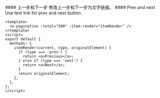 <cn>
#### 上一步和下一步
修改上一步和下一步为文字链接。
</cn>

<us>
#### Prev and next
Use text link for prev and next button.
</us>

```vue
<template>
  <o-pagination :total="500" :item-render="itemRender" />
</template>
<script>
export default {
  methods: {
    itemRender(current, type, originalElement) {
      if (type === 'prev') {
        return <a>Previous</a>;
      } else if (type === 'next') {
        return <a>Next</a>;
      }
      return originalElement;
    },
  },
};
</script>
```
